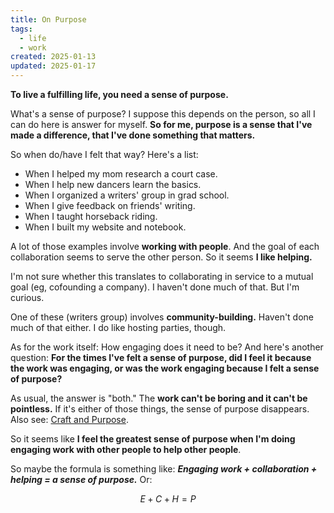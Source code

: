 ```yaml
---
title: On Purpose
tags:
  - life
  - work
created: 2025-01-13
updated: 2025-01-17
---
```


**To live a fulfilling life, you need a sense of purpose.**

What's a sense of purpose? I suppose this depends on the person, so all I can do here is answer for myself. **So for me, purpose is a sense that I've made a difference, that I've done something that matters.**

So when do/have I felt that way? Here's a list:

- When I helped my mom research a court case.
- When I help new dancers learn the basics.
- When I organized a writers' group in grad school.
- When I give feedback on friends' writing.
- When I taught horseback riding.
- When I built my website and notebook.

A lot of those examples involve **working with people**. And the goal of each collaboration seems to serve the other person. So it seems **I like helping.**

I'm not sure whether this translates to collaborating in service to a mutual goal (eg, cofounding a company). I haven't done much of that. But I'm curious.

One of these (writers group) involves **community-building.** Haven't done much of that either. I do like hosting parties, though.

As for the work itself: How engaging does it need to be? And here's another question: **For the times I've felt a sense of purpose, did I feel it because the work was engaging, or was the work engaging because I felt a sense of purpose?**

As usual, the answer is "both." The **work can't be boring and it can't be pointless.** If it's either of those things, the sense of purpose disappears. Also see: [Craft and Purpose](craft-and-purpose.md).

So it seems like **I feel the greatest sense of purpose when I'm doing engaging work with other people to help other people**.

So maybe the formula is something like: ***Engaging work + collaboration + helping = a sense of purpose.*** Or:

$$
E + C + H = P
$$